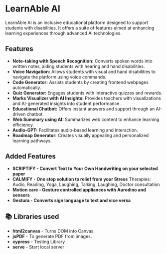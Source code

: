 # LearnAble AI

LearnAble AI is an inclusive educational platform designed to support students with disabilities. It offers a suite of features aimed at enhancing learning experiences through advanced AI technologies.

## Features

- **Note-taking with Speech Recognition:** Converts spoken words into written notes, aiding students with hearing and hand disabilities.
- **Voice Navigation:** Allows students with visual and hand disabilities to navigate the platform using voice commands.
- **Code Generator:** Assists students by creating frontend webpages automatically.
- **Quiz Generator:** Engages students with interactive quizzes and rewards.
- **Marks Visualizer with AI Insights:** Provides teachers with visualizations and AI-generated insights into student performance.
- **Educational Chatbot:** Offers instant answers and support through an AI-driven chatbot.
- **Web Summary using AI:** Summarizes web content to enhance learning efficiency.
- **Audio-GPT:** Facilitates audio-based learning and interaction.
- **Roadmap Generator:** Creates visually appealing and personalized learning pathways.

## Added Features
 - **SCRIPTIFY - Convert Text to Your Own Handwriting on your selected paper**
 - **CALMIFY - One stop solution to relief from your Stress**
               Therapies: Audio, Reading, Yoga, Laughing, Talking, Laughing, Doctor consultation
  - **Motion care - Gesture controlled appliances with Aurodino and sensors**
  - **Gestura - Converts sign language to text and vice versa**
   
## 📚 Libraries used
- **html2canvas** - Turns DOM into Canvas.
- **jsPDF** - To generate PDF from images.
- **cypress** - Testing Library
- **serve** - Start local server
